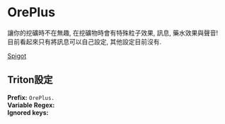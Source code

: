 # OrePlus

讓你的挖礦時不在無趣, 在挖礦物時會有特殊粒子效果, 訊息, 藥水效果與聲音! <br>
目前看起來只有將訊息可以自己設定, 其他設定目前沒有.

[Spigot](https://www.spigotmc.org/resources/%E2%AD%95-ore-plus-%E2%AD%90-%E2%9C%85-1-16-%E2%9C%85.90682/)

## Triton設定

**Prefix:** `OrePlus.`  
**Variable Regex:** ` `  
**Ignored keys:**

```

```
